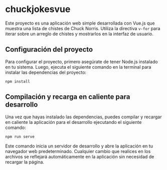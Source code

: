 # chuckjokesvue

Este proyecto es una aplicación web simple desarrollada con Vue.js que muestra una lista de chistes de Chuck Norris. Utiliza la directiva `v-for` para iterar sobre un arreglo de chistes y mostrarlos en la interfaz de usuario.

## Configuración del proyecto

Para configurar el proyecto, primero asegúrate de tener Node.js instalado en tu sistema. Luego, ejecuta el siguiente comando en la terminal para instalar las dependencias del proyecto:

```
npm install
```

## Compilación y recarga en caliente para desarrollo

Una vez que hayas instalado las dependencias, puedes compilar y recargar en caliente la aplicación para el desarrollo ejecutando el siguiente comando:

```
npm run serve
```

Este comando inicia un servidor de desarrollo y abre la aplicación en tu navegador web predeterminado. Cualquier cambio que realices en los archivos se reflejará automáticamente en la aplicación sin necesidad de recargar la página.
